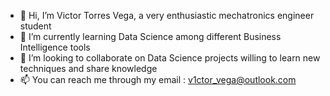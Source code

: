 - 👋 Hi, I’m Victor Torres Vega, a very enthusiastic mechatronics engineer student
- 🌱 I’m currently learning Data Science among different Business Intelligence tools
- 💞️ I’m looking to collaborate on Data Science projects willing to learn new techniques and share knowledge
- 📫 You can reach me through my email : v1ctor_vega@outlook.com

<!---
v1ctorvega/v1ctorvega is a ✨ special ✨ repository because its `README.md` (this file) appears on your GitHub profile.
You can click the Preview link to take a look at your changes.
--->
